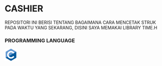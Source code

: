 # CASHIER

REPOSITORI INI BERISI TENTANG BAGAIMANA CARA MENCETAK STRUK PADA WAKTU YANG SEKARANG, DISINI SAYA MEMAKAI LIBRARY TIME.H

### PROGRAMMING LANGUAGE
<a href="https://www.cprogramming.com/" target="_blank"> <img src="https://raw.githubusercontent.com/devicons/devicon/master/icons/c/c-original.svg" alt="c" width="40" height="40"/> </a> 
